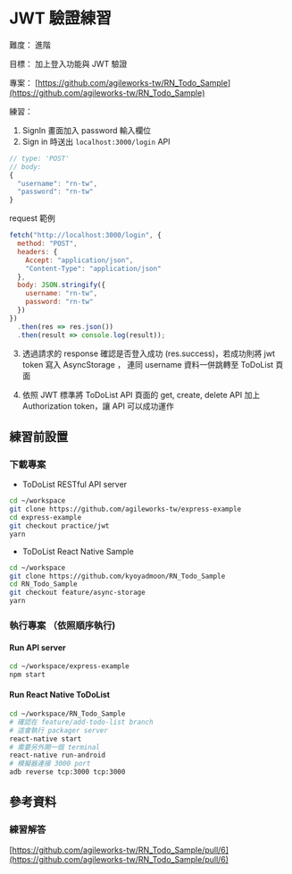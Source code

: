 # JWT 驗證練習

難度： 進階

目標： 加上登入功能與 JWT 驗證

專案： [https://github.com/agileworks-tw/RN_Todo_Sample](https://github.com/agileworks-tw/RN_Todo_Sample)

練習：

1. SignIn 畫面加入 password 輸入欄位
2. Sign in 時送出 `localhost:3000/login` API

```js
// type: 'POST'
// body:
{
  "username": "rn-tw",
  "password": "rn-tw"
}
```

request 範例

```js
fetch("http://localhost:3000/login", {
  method: "POST",
  headers: {
    Accept: "application/json",
    "Content-Type": "application/json"
  },
  body: JSON.stringify({
    username: "rn-tw",
    password: "rn-tw"
  })
})
  .then(res => res.json())
  .then(result => console.log(result));
```

3. 透過請求的 response 確認是否登入成功 (res.success)，若成功則將 jwt token 寫入 AsyncStorage ， 連同 username 資料一併跳轉至 ToDoList 頁面

4. 依照 JWT 標準將 ToDoList API 頁面的 get, create, delete API 加上 Authorization token，讓 API 可以成功運作

## 練習前設置

### 下載專案

- ToDoList RESTful API server

```bash
cd ~/workspace
git clone https://github.com/agileworks-tw/express-example
cd express-example
git checkout practice/jwt
yarn
```

- ToDoList React Native Sample

```bash
cd ~/workspace
git clone https://github.com/kyoyadmoon/RN_Todo_Sample
cd RN_Todo_Sample
git checkout feature/async-storage
yarn
```

### 執行專案 （依照順序執行)

#### Run API server

```bash
cd ~/workspace/express-example
npm start
```

#### Run React Native ToDoList

```bash
cd ~/workspace/RN_Todo_Sample
# 確認在 feature/add-todo-list branch
# 這會執行 packager server
react-native start
# 需要另外開一個 terminal
react-native run-android
# 模擬器連接 3000 port
adb reverse tcp:3000 tcp:3000
```

## 參考資料

### 練習解答

[https://github.com/agileworks-tw/RN_Todo_Sample/pull/6](https://github.com/agileworks-tw/RN_Todo_Sample/pull/6)
